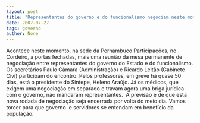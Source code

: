 ```yaml
---
layout: post
title: "Representantes do governo e do funcionalismo negociam neste momento"
date: 2007-07-27
tags: governo
author: None
---
```

Acontece neste momento, na sede da Pernambuco Participa&ccedil;&otilde;es, no Cordeiro,&nbsp;a portas fechadas, mais uma reuni&atilde;o da mesa permanente de negocia&ccedil;&atilde;o entre&nbsp;representantes do governo do Estado e do funcionalismo.
Os secret&aacute;rios Paulo C&acirc;mara (Administra&ccedil;&atilde;o) e Ricardo Leit&atilde;o&nbsp;(Gabinete Civi) participam do encontro. Pelos professores, em greve h&aacute; quase 50 dias, est&aacute; o presidente do Sintepe, Heleno Ara&uacute;jo. J&aacute; os m&eacute;dicos, que exigem uma negocia&ccedil;&atilde;o em separado e travam agora uma briga jur&iacute;dica com o governo, n&atilde;o mandaram representantes.&nbsp;
A previs&atilde;o &eacute; de que esta nova rodada de negocia&ccedil;&atilde;o seja encerrada por volta do meio dia. Vamos torcer para que governo&nbsp; e servidores se entendam em benef&iacute;cio da popula&ccedil;&atilde;o. 